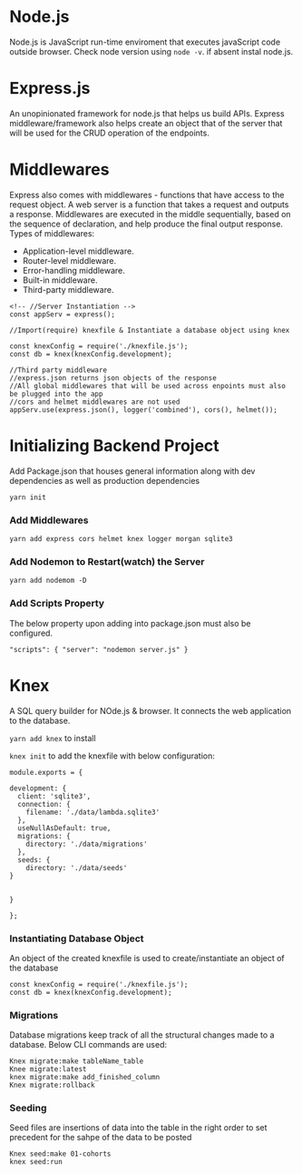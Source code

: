 # Node.js

Node.js is JavaScript run-time enviroment that executes javaScript code outside browser. Check node version using `node -v`. if absent instal node.js.

# Express.js

An unopinionated framework for node.js that helps us build APIs. Express middleware/framework also helps create an object that of the server that will be used for the CRUD operation of the endpoints. 

# Middlewares

Express also comes with  middlewares - functions that have access to the request object. A web server is a function that takes a request and outputs a response. Middlewares are executed in the middle sequentially, based on the sequence of declaration,  and help produce the final output response. Types of middlewares:

- Application-level middleware.
- Router-level middleware.
- Error-handling middleware.
- Built-in middleware.
- Third-party middleware.


```
<!-- //Server Instantiation -->
const appServ = express();

//Import(require) knexfile & Instantiate a database object using knex

const knexConfig = require('./knexfile.js');
const db = knex(knexConfig.development);

//Third party middleware
//express.json returns json objects of the response
//All global middlewares that will be used across enpoints must also be plugged into the app
//cors and helmet middlewares are not used
appServ.use(express.json(), logger('combined'), cors(), helmet());
```

# Initializing Backend Project

Add Package.json that houses general information along with dev dependencies as well as production dependencies

`yarn init`

### Add Middlewares

`yarn add express cors helmet knex logger morgan sqlite3`

### Add Nodemon to Restart(watch) the Server

`yarn add nodemom -D`

### Add Scripts Property

The below property upon adding into package.json must also be configured.

`"scripts": {
    "server": "nodemon server.js"
  }`


  # Knex

  A SQL query builder for NOde.js & browser. It connects the web application to the database.

  `yarn add knex` to install

  `knex init` to add the knexfile with below configuration:

  ```
  module.exports = {

  development: {
    client: 'sqlite3',
    connection: {
      filename: './data/lambda.sqlite3'
    },
    useNullAsDefault: true,
    migrations: {
      directory: './data/migrations'
    },
    seeds: {
      directory: './data/seeds'
  }

  
}

};
```

### Instantiating Database Object

An object of the created knexfile is used to create/instantiate an object of the database

```
const knexConfig = require('./knexfile.js');
const db = knex(knexConfig.development);
```

### Migrations 

Database migrations keep track of all the structural changes made to a database. Below CLI commands are used:

```
Knex migrate:make tableName_table
Knee migrate:latest
knex migrate:make add_finished_column
Knex migrate:rollback
```



### Seeding

Seed files are insertions of data into the table in the right order to set precedent for the sahpe of the data to be posted

```
Knex seed:make 01-cohorts
knex seed:run
```

